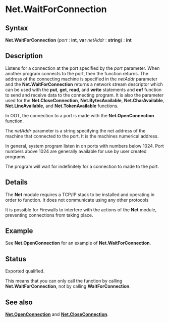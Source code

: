 
# Net.WaitForConnection

## Syntax
**Net.WaitForConnection** (_port_ : **int**, **var** _netAddr_ : **string**) : **int**

## Description
Listens for a connection at the port specified by the _port_ parameter. When another program connects to the port, then the function returns. The address of the connecting machine is specified in the _netAddr_ parameter and the **Net.WaitForConnection** returns a network stream descriptor which can be used with the **put**, **get**, **read**, and **write** statements and **eof** function to send and receive data to the connecting program. It is also the parameter used for the **Net.CloseConnection**, **Net.BytesAvailable**, **Net.CharAvailable**, **Net.LineAvailable**, and **Net.TokenAvailable** functions.

In OOT, the connection to a port is made with the **Net.OpenConnection** function.

The _netAddr_ parameter is a string specifying the net address of the machine that connected to the port. It is the machines numerical address.

In general, system program listen in on ports with numbers below 1024. Port numbers above 1024 are generally available for use by user created programs.

The program will wait for indefinitely for a connection to made to the port.


## Details
The **Net** module requires a TCP/IP stack to be installed and operating in order to function. It does not communicate using any other protocols

It is possible for Firewalls to interfere with the actions of the **Net** module, preventing connections from taking place.


## Example
See **Net.OpenConnection** for an example of **Net.WaitForConnection**.


## Status
Exported qualified.

This means that you can only call the function by calling **Net.WaitForConnection**, not by calling **WaitForConnection**.


## See also
**[Net.OpenConnection](net_openconnection.html)** and **[Net.CloseConnection](net_closeconnection.html)**.

